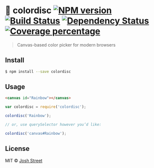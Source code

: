 # 🎨 colordisc [![NPM version][npm-image]][npm-url] [![Build Status][travis-image]][travis-url] [![Dependency Status][daviddm-image]][daviddm-url] [![Coverage percentage][coveralls-image]][coveralls-url]
> Canvas-based color picker for modern browsers

## Install

```sh
$ npm install --save colordisc
```


## Usage

```html
<canvas id="Rainbow"></canvas>
```

```js
var colordisc = require('colordisc');

colordisc('Rainbow');

// or, use querySelector however you’d like:

colordisc('canvas#Rainbow');
```

## License

MIT © [Josh Street](http://josh.st)


[npm-image]: https://badge.fury.io/js/colordisc.svg
[npm-url]: https://npmjs.org/package/colordisc
[travis-image]: https://travis-ci.org/joahua/colordisc.svg?branch=master
[travis-url]: https://travis-ci.org/joahua/colordisc
[daviddm-image]: https://david-dm.org/joahua/colordisc.svg?theme=shields.io
[daviddm-url]: https://david-dm.org/joahua/colordisc
[coveralls-image]: https://coveralls.io/repos/joahua/colordisc/badge.svg
[coveralls-url]: https://coveralls.io/r/joahua/colordisc

